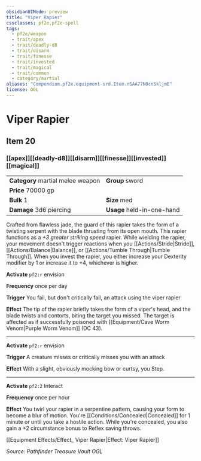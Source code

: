 ```yaml
---
obsidianUIMode: preview
title: "Viper Rapier"
cssclasses: pf2e,pf2e-spell
tags:
  - pf2e/weapon
  - trait/apex
  - trait/deadly-d8
  - trait/disarm
  - trait/finesse
  - trait/invested
  - trait/magical
  - trait/common
  - category/martial
aliases: "Compendium.pf2e.equipment-srd.Item.nSAA77N0cnSkljmE"
license: OGL
---
```

# Viper Rapier
## Item 20
### [[apex]][[deadly-d8]][[disarm]][[finesse]][[invested]][[magical]]

|  |  |
| -- | -- |
| **Category** martial melee weapon | **Group** sword |
| **Price** 70000 gp |  |
| **Bulk** 1 | **Size** med |
| **Damage** 3d6 piercing  | **Usage** held-in-one-hand |



Crafted from flawless jade, the guard of this rapier takes the form of a twisting serpent with the blade thrusting from its open mouth. This rapier functions as a _+3 greater striking speed_ rapier. While wielding the rapier, your movement doesn't trigger reactions when you [[Actions/Stride|Stride]], [[Actions/Balance|Balance]], or [[Actions/Tumble Through|Tumble Through]]. When you invest the rapier, you either increase your Dexterity modifier by 1 or increase it to +4, whichever is higher.

**Activate** `pf2:r` envision

**Frequency** once per day

**Trigger** You fail, but don't critically fail, an attack using the viper rapier

**Effect** The tip of the rapier briefly takes the form of a viper's head, and the blade twists and contorts, biting the target you missed. The target is affected as if successfully poisoned with [[Equipment/Cave Worm Venom|Purple Worm Venom]] (DC 43).

* * *

**Activate** `pf2:r` envision

**Trigger** A creature misses or critically misses you with an attack

**Effect** With a slight, obviously mocking bow or curtsy, you Step.

* * *

**Activate** `pf2:2` Interact

**Frequency** once per hour

**Effect** You twirl your rapier in a serpentine pattern, causing your form to become a blur of motion. You're [[Conditions/Concealed|Concealed]] for 1 minute or until you take a hostile action. While you're concealed, you also gain a +2 circumstance bonus to Reflex saving throws.

[[Equipment Effects/Effect_ Viper Rapier|Effect: Viper Rapier]]

*Source: Pathfinder Treasure Vault*
*OGL*